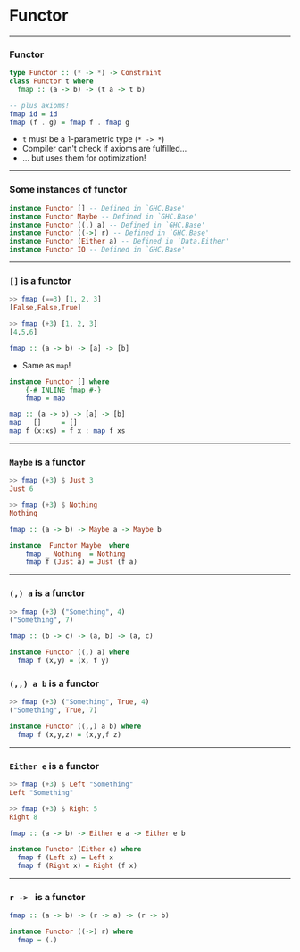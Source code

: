 # Functor

---

### Functor

```Haskell
type Functor :: (* -> *) -> Constraint
class Functor t where
  fmap :: (a -> b) -> (t a -> t b)
```
```Haskell
-- plus axioms!
fmap id = id
fmap (f . g) = fmap f . fmap g
```

* `t` must be a 1-parametric type (`* -> *`)
* Compiler can't check if axioms are fulfilled...
* ... but uses them for optimization!

---

### Some instances of functor

```Haskell
instance Functor [] -- Defined in `GHC.Base'
instance Functor Maybe -- Defined in `GHC.Base'
instance Functor ((,) a) -- Defined in `GHC.Base'
instance Functor ((->) r) -- Defined in `GHC.Base'
instance Functor (Either a) -- Defined in `Data.Either'
instance Functor IO -- Defined in `GHC.Base'
```

---

### `[]` is a functor
```Haskell
>> fmap (==3) [1, 2, 3]
[False,False,True]

>> fmap (+3) [1, 2, 3]
[4,5,6]
```
```Haskell
fmap :: (a -> b) -> [a] -> [b]
```

* Same as `map`!

```Haskell
instance Functor [] where
    {-# INLINE fmap #-}
    fmap = map
```
```Haskell
map :: (a -> b) -> [a] -> [b]
map _ []     = []
map f (x:xs) = f x : map f xs
```

---

### `Maybe` is a functor

```Haskell
>> fmap (+3) $ Just 3
Just 6

>> fmap (+3) $ Nothing
Nothing
```
```Haskell
fmap :: (a -> b) -> Maybe a -> Maybe b
```
```Haskell
instance  Functor Maybe  where
    fmap _ Nothing  = Nothing
    fmap f (Just a) = Just (f a)
```

---

### `(,) a` is a functor

```Haskell
>> fmap (+3) ("Something", 4)
("Something", 7)
```
```Haskell
fmap :: (b -> c) -> (a, b) -> (a, c)
```
```Haskell
instance Functor ((,) a) where
  fmap f (x,y) = (x, f y)
```

### `(,,) a b` is a functor

```Haskell
>> fmap (+3) ("Something", True, 4)
("Something", True, 7)
```
```Haskell
instance Functor ((,,) a b) where
  fmap f (x,y,z) = (x,y,f z)
```

---

### `Either e` is a functor

```Haskell
>> fmap (+3) $ Left "Something"
Left "Something"

>> fmap (+3) $ Right 5
Right 8
```
```Haskell
fmap :: (a -> b) -> Either e a -> Either e b
```
```Haskell
instance Functor (Either e) where
  fmap f (Left x) = Left x
  fmap f (Right x) = Right (f x)
```

---

### `r -> ` is a functor
```Haskell
fmap :: (a -> b) -> (r -> a) -> (r -> b)
```
```Haskell
instance Functor ((->) r) where
  fmap = (.)
```